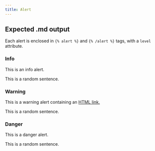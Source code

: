 ```yaml
---
title: Alert
---
```


## Expected .md output

Each alert is enclosed in `{% alert %}` and `{% /alert %}` tags, with a `level` attribute.

### Info

<div class="alert alert-info">This is an info alert.</div>

This is a random sentence.

### Warning

<div class="alert alert-warning">This is a warning alert containing an <a href="https://google.com">HTML link.</a></div>

This is a random sentence.

### Danger

<div class="alert alert-danger">This is a danger alert.</div>

This is a random sentence.